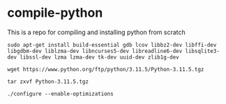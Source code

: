 # compile-python
This is a repo for compiling and installing python from scratch

`sudo apt-get install build-essential gdb lcov libbz2-dev libffi-dev libgdbm-dev liblzma-dev libncurses5-dev libreadline6-dev libsqlite3-dev libssl-dev lzma lzma-dev tk-dev uuid-dev zlib1g-dev`

`wget https://www.python.org/ftp/python/3.11.5/Python-3.11.5.tgz`

`tar zxvf Python-3.11.5.tgz`

`./configure --enable-optimizations`